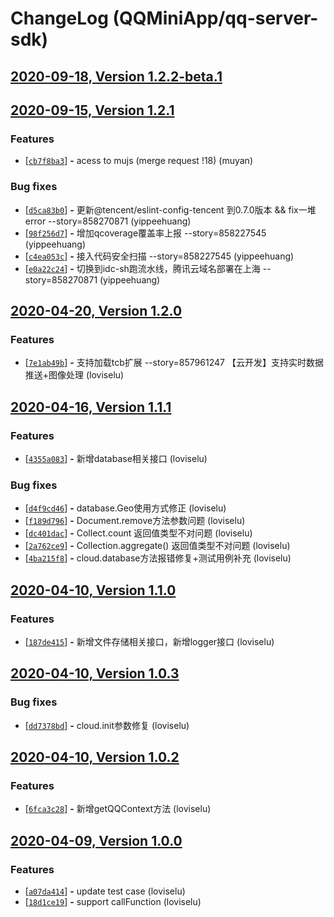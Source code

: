 # ChangeLog (QQMiniApp/qq-server-sdk)

## [2020-09-18, Version  1.2.2-beta.1](http://git.code.oa.com/QQMiniApp/qq-server-sdk/-/tags/1.2.2-beta.1)





## [2020-09-15, Version  1.2.1](http://git.code.oa.com/QQMiniApp/qq-server-sdk/-/tags/1.2.1)



### Features

 - [[```cb7f8ba3```](http://git.code.oa.com/QQMiniApp/qq-server-sdk/commit/cb7f8ba38728be6588cf3fb8e4f4869463fd5c21)] __-__ acess to mujs (merge request !18) (muyan) 

### Bug fixes

 - [[```d5ca83b0```](http://git.code.oa.com/QQMiniApp/qq-server-sdk/commit/d5ca83b0cc6a7c3fa19c9dfb3fffa75b12fa5ba9)] __-__ 更新@tencent/eslint-config-tencent 到0.7.0版本 &amp;&amp; fix一堆error --story=858270871 (yippeehuang) 
 - [[```98f256d7```](http://git.code.oa.com/QQMiniApp/qq-server-sdk/commit/98f256d76db36de09c7a194dc443f9f4b33573b8)] __-__ 增加qcoverage覆盖率上报 --story=858227545 (yippeehuang) 
 - [[```c4ea053c```](http://git.code.oa.com/QQMiniApp/qq-server-sdk/commit/c4ea053c08b70eb81e7fc4bfd325837416a89740)] __-__ 接入代码安全扫描 --story=858227545 (yippeehuang) 
 - [[```e0a22c24```](http://git.code.oa.com/QQMiniApp/qq-server-sdk/commit/e0a22c2424f44819f2d4dda8a5968ef0e180bb6b)] __-__ 切换到idc-sh跑流水线，腾讯云域名部署在上海 --story=858270871 (yippeehuang) 




## [2020-04-20, Version  1.2.0](http://git.code.oa.com/QQMiniApp/qq-server-sdk/-/tags/1.2.0)



### Features

 - [[```7e1ab49b```](http://git.code.oa.com/QQMiniApp/qq-server-sdk/commit/7e1ab49b2a2542d87ffefc39432f2dcb8d81e215)] __-__ 支持加载tcb扩展 --story=857961247 【云开发】支持实时数据推送+图像处理 (loviselu) 




## [2020-04-16, Version  1.1.1](http://git.code.oa.com/QQMiniApp/qq-server-sdk/-/tags/1.1.1)



### Features

 - [[```4355a083```](http://git.code.oa.com/QQMiniApp/qq-server-sdk/commit/4355a083ec708ba6b7e39b33c6b35b0126f03de6)] __-__ 新增database相关接口 (loviselu) 

### Bug fixes

 - [[```d4f9cd46```](http://git.code.oa.com/QQMiniApp/qq-server-sdk/commit/d4f9cd461cb807a20ca0334a3b33b923448e7fdd)] __-__ database.Geo使用方式修正 (loviselu) 
 - [[```f189d796```](http://git.code.oa.com/QQMiniApp/qq-server-sdk/commit/f189d79617f886ce7c5ae09049b42e1e7a967002)] __-__ Document.remove方法参数问题 (loviselu) 
 - [[```dc401dac```](http://git.code.oa.com/QQMiniApp/qq-server-sdk/commit/dc401dac6e4a93668669e9f83946a138d2053e99)] __-__ Collect.count 返回值类型不对问题 (loviselu) 
 - [[```2a762ce9```](http://git.code.oa.com/QQMiniApp/qq-server-sdk/commit/2a762ce9f376f2537196b89cb59e2c2d3eafc603)] __-__ Collection.aggregate() 返回值类型不对问题 (loviselu) 
 - [[```4ba215f8```](http://git.code.oa.com/QQMiniApp/qq-server-sdk/commit/4ba215f8af6d34768c8ae388b0265abe0a0785ac)] __-__ cloud.database方法报错修复+测试用例补充 (loviselu) 




## [2020-04-10, Version  1.1.0](http://git.code.oa.com/QQMiniApp/qq-server-sdk/-/tags/1.1.0)



### Features

 - [[```187de415```](http://git.code.oa.com/QQMiniApp/qq-server-sdk/commit/187de41571c00e7d26494abf3f5f1a5d9e84b084)] __-__ 新增文件存储相关接口，新增logger接口 (loviselu) 




## [2020-04-10, Version  1.0.3](http://git.code.oa.com/QQMiniApp/qq-server-sdk/-/tags/1.0.3)


### Bug fixes

 - [[```dd7378bd```](http://git.code.oa.com/QQMiniApp/qq-server-sdk/commit/dd7378bdf44f6545dbbb3a0af85d8b9f599ebee3)] __-__ cloud.init参数修复 (loviselu) 




## [2020-04-10, Version  1.0.2](http://git.code.oa.com/QQMiniApp/qq-server-sdk/-/tags/1.0.2)



### Features

 - [[```6fca3c28```](http://git.code.oa.com/QQMiniApp/qq-server-sdk/commit/6fca3c285abedd2839ded3eb68d76194fe5d38c0)] __-__ 新增getQQContext方法 (loviselu) 




## [2020-04-09, Version  1.0.0](http://git.code.oa.com/QQMiniApp/qq-server-sdk/-/tags/1.0.0)



### Features

 - [[```a07da414```](http://git.code.oa.com/QQMiniApp/qq-server-sdk/commit/a07da4145ed6a0504bc49036b681617f07a54cef)] __-__ update test case (loviselu) 
 - [[```18d1ce19```](http://git.code.oa.com/QQMiniApp/qq-server-sdk/commit/18d1ce199c9723bea37495bdb5cdd45126c10c6a)] __-__ support callFunction (loviselu) 





